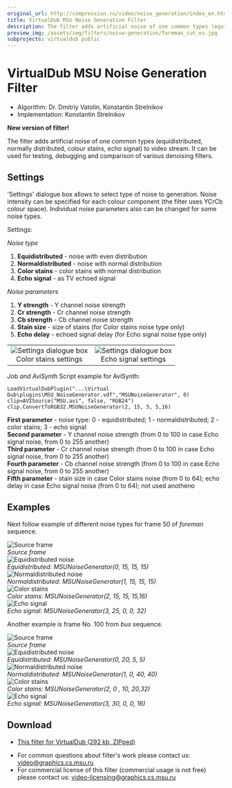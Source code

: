 ```yaml
---
original_url: http://compression.ru/video/noise_generation/index_en.html
title: VirtualDub MSU Noise Generation Filter
description: The filter adds artificial noise of one common types (equidistributed, normally distributed, colour stains, echo signal) to video stream
preview_img: /assets/img/filters/noise-generation/foreman_cut_es.jpg
subprojects: virtualdub public
---
```


# VirtualDub MSU Noise Generation Filter

* Algorithm: Dr. Dmitriy Vatolin, Konstantin Strelnikov  
* Implementation: Konstantin Strelnikov

**New version of filter!**

The filter adds artificial noise of one common types (equidistributed,
normally distributed, colour stains, echo signal) to video stream. It
can be used for testing, debugging and comparison of various denoising
filters.

## Settings

'Settings' dialogue box allows to select type of noise to generation.
Noise intensity can be specified for each colour component (the filter
uses YCrCb colour space). Individual noise parameters also can be
changed for some noise types.

Settings:
  
*Noise type*

1. **Equidistributed** - noise with even distribution
2. **Normaldistributed** - noise with normal distribution
3. **Color stains** - color stains with normal distribution
4. **Echo signal** - as TV echoed signal

*Noise parameters*

1. **Y strength** - Y channel noise strength
2. **Cr strength** - Cr channel noise strength
3. **Cb strength** - Cb channel noise strength
4. **Stain size** - size of stains (for Color stains noise type only)
5. **Echo delay** - echoed signal delay (for Echo signal noise type
   only)

<table>
<tbody>
<tr class="odd">
<td style="text-align: center;"><img src="/assets/img/filters/noise-generation/dlg1.gif" alt="Settings dialogue box" /><br />
Color stains settings</td>
<td style="text-align: center;"><img src="/assets/img/filters/noise-generation/dlg2.gif" alt="Settings dialogue box" /><br />
Echo signal settings</td>
</tr>
</tbody>
</table>

  
*Job and AviSynth* Script example for AviSynth:

```
LoadVirtualDubPlugin("...\Virtual Dub\plugins\MSU_NoiseGenerator.vdf","MSUNoiseGenerator", 0)  
clip=AVISource("MSU.avi", false, "RGB24")
clip.ConvertToRGB32.MSUNoiseGenerator(2, 15, 5, 5,16)
```
  
**First parameter** - noise type: 0 - equidistributed; 1 -
normaldistributed; 2 - color stains; 3 - echo signal  
**Second parameter** - Y channel noise strength (from 0 to 100 in case
Echo signal noise, from 0 to 255 another)  
**Тhird parameter** - Cr channel noise strength (from 0 to 100 in case
Echo signal noise, from 0 to 255 another)  
**Fourth parameter** - Cb channel noise strength (from 0 to 100 in case
Echo signal noise, from 0 to 255 another)  
**Fifth parameter** - stain size in case Color stains noise (from 0 to
64); echo delay in case Echo signal noise (from 0 to 64); not used
anotherю  

## Examples

Next follow example of different noise types for frame 50 of *foreman*
sequence.

<div class="center">
    <div>
        <img src="/assets/img/filters/noise-generation/foreman_src_fn50.jpg" alt="Source frame"><br>
        <i>Source frame</i>
    </div>
</div>

<div class="center">
    <div>
        <img src="/assets/img/filters/noise-generation/foreman_cut_en.jpg" alt="Equidistributed noise"><br>
        <i>Equidistributed: MSUNoiseGenerator(0, 15, 15, 15)</i>
    </div>
</div>

<div class="center">
    <div>
        <img src="/assets/img/filters/noise-generation/foreman_cut_nn.jpg" alt="Normaldistributed noise"><br>
        <i>Normaldistributed: MSUNoiseGenerator(1, 15, 15, 15)</i>
    </div>
</div>

<div class="center">
    <div>
        <img src="/assets/img/filters/noise-generation/foreman_cut_cs.jpg" alt="Color stains"><br>
        <i>Color stains: MSUNoiseGenerator(2, 15, 15, 15,16)</i>
    </div>
</div>

<div class="center">
    <div>
        <img src="/assets/img/filters/noise-generation/foreman_cut_es.jpg" alt="Echo signal"><br>
        <i>Echo signal: MSUNoiseGenerator(3, 25, 0, 0, 32)</i>
    </div>
</div>

Another example is frame No. 100 from *bus* sequence.

<div class="center">
    <div>
        <img src="/assets/img/filters/noise-generation/bus_src_fn100.jpg" alt="Source frame"><br>
        <i>Source frame</i>
    </div>
</div>

<div class="center">
    <div>
        <img src="/assets/img/filters/noise-generation/bus_en.jpg" alt="Equidistributed noise"><br>
        <i>Equidistributed: MSUNoiseGenerator(0, 20, 5, 5)</i>
    </div>
</div>

<div class="center">
    <div>
        <img src="/assets/img/filters/noise-generation/bus_nn.jpg" alt="Normaldistributed noise"><br>
        <i>Normaldistributed: MSUNoiseGenerator(1, 0, 40, 40)</i>
    </div>
</div>

<div class="center">
    <div>
        <img src="/assets/img/filters/noise-generation/bus_cs.jpg" alt="Color stains"><br>
        <i>Color stains: MSUNoiseGenerator(2, 0 , 10, 20,32)</i>
    </div>
</div>

<div class="center">
    <div>
        <img src="/assets/img/filters/noise-generation/bus_es.jpg" alt="Echo signal"><br>  
        <i>Echo signal: MSUNoiseGenerator(3, 30, 0, 0, 16)</i>
    </div>
</div>

## Download

- [This filter for VirtualDub (292 kb,
  ZIPped)](http://compression.ru/video/noise_generation/src/msu_noise_generation.zip)

* For common questions about filter's work please contact us: <video@graphics.cs.msu.ru>
* For commercial license of this filter (commercial usage is not free) please contact us: <video-licensing@graphics.cs.msu.ru>
